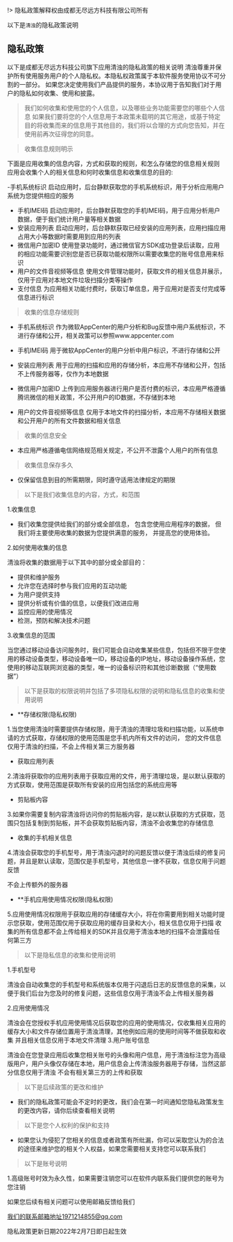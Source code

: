 !> 隐私政策解释权由成都无尽远方科技有限公司所有

以下是` 清浊 `的隐私政策说明

## 隐私政策

以下是成都无尽远方科技公司旗下应用清浊的隐私政策的相关说明
清浊尊重并保护所有使用服务用户的个人隐私权。本隐私权政策属于本软件服务使用协议不可分割的一部分。
如果您决定使用我们产品提供的服务，本协议用于告知我们对于用户的隐私如何收集、使用和披露。

>我们如何收集和使用您的个人信息，以及哪些业务功能需要您的哪些个人信息
如果我们要将您的个人信息用于本政策未载明的其它用途，或基于特定目的将收集而来的信息用于其他目的，我们将以合理的方式向您告知，并在使用前再次征得您的同意。

>收集信息规则明示

下面是应用收集的信息内容，方式和获取的规则，和怎么存储您的信息相关规则
应用会收集个人的相关信息和何时收集信息和收集信息的目的:

-手机系统标识
启动应用时，后台静默获取您的手机系统标识，用于分析应用用户系统为您提供相应的服务
- 手机IMEI码
启动应用时，后台静默获取您的手机IMEI码，用于应用分析用户数据，便于我们统计用户量等相关数据
- 安装应用列表
 启动应用时，后台静默获取已经安装的应用列表，应用扫描应用占用大小等数据时需要用到应用的列表
- 微信用户加密ID
使用登录功能时，通过微信官方SDK成功登录后读取，应用的相应功能需要识别您是否已获取功能权限所以需要收集您的账号信息用来标识
- 用户的文件音视频等信息
使用文件管理功能时，获取文件的相关信息并展示，仅用于应用对本地文件垃圾扫描分类等操作
- 支付信息
为应用相关功能付费时，获取订单信息，用于应用对是否支付完成等信息进行标识

>收集的信息存储规则

- 手机系统标识
作为微软AppCenter的用户分析和Bug反馈中用户系统标识，不进行存储和公开，相关政策可以参照www.appcenter.com

- 手机IMEI码
用于微软AppCenter的用户分析中用户标识，不进行存储和公开

- 安装应用列表
用于应用的扫描和应用的存储分析，本应用不存储和公开，包括不上传服务器等，仅作为本地数据

- 微信用户加密ID
上传到应用服务器进行用户是否付费的标识，本应用严格遵循腾讯微信的相关政策，不公开用户的ID数据，不存储到本地

- 用户的文件音视频等信息
仅用于本地文件的扫描分析，本应用不存储相关数据和公开用户的所有文件数据和相关信息

>收集的信息安全

- 本应用严格遵循电信网络规范相关规定，不公开不泄露个人用户的所有信息

>收集信息保存多久

- 仅保留信息到目的所需期限，同时遵守适用法律规定的期限


>以下是我们收集信息的内容，方式，和范围

1.收集信息

- 我们收集您提供给我们的部分或全部信息， 包含您使用应用程序的数据， 但我们将主要使用收集的数据为您提供满意的服务， 并提高您的使用体验。

2.如何使用收集的信息

清浊将收集的数据用于以下其中的部分或全部目的：

- 提供和维护服务
- 允许您在选择时参与我们应用的互动功能
- 为用户提供支持
- 提供分析或有价值的信息，以便我们改进应用
- 监控应用的使用情况
- 检测，预防和解决技术问题

3.收集信息的范围

当您通过移动设备访问服务时，我们可能会自动收集某些信息，包括但不限于您使用的移动设备类型，移动设备唯一ID，移动设备的IP地址，移动设备操作系统，您使用的移动互联网浏览器的类型，唯一的设备标识符和其他诊断数据（“使用数据”）

>以下是获取的权限说明并包括了多项隐私权限的说明和隐私信息的收集和使用说明

- **存储权限(隐私权限)

1.当您使用清浊时需要提供存储权限，用于清浊的清理垃圾和扫描功能，以系统申请的方式获取，存储权限的使用范围是您手机内所有文件的访问，
您的文件信息仅用于清浊的扫描，不会上传相关第三方服务器

- 获取应用列表

2.清浊将获取你的应用列表用于获取应用的文件，用于清理垃圾，是以默认获取的方式获取，使用范围是获取所有安装的应用包括您的系统应用等

- 剪贴板内容

3.如果你需要复制内容清浊将访问你的剪贴板内容，是以默认获取的方式获取，范围只包括复制到剪贴板，并不会获取剪贴板内容，清浊不会收集您的存储信息

- 收集的手机相关信息

4.清浊会获取您的手机型号，用于清浊闪退时的问题反馈以便于清浊后续的修复问题，并且是默认读取，范围仅是手机型号，其他信息一律不获取，信息仅用于问题反馈

不会上传额外的服务器

- **手机应用使用情况权限(隐私权限)

5.应用使用情况权限用于获取应用的存储缓存大小，将在你需要用到相关功能时提示您获取，使用范围仅用于获取应用的缓存目录和大小，相关信息仅用于扫描
收集的所有信息都不会上传给相关的SDK并且仅用于清浊本地的扫描不会泄露给任何第三方

>以下是隐私信息的收集和使用说明

1.手机型号

清浊会自动收集您的手机型号和系统版本仅用于闪退后日志的反馈信息的采集，以便于我们后台为您及时的修复问题，这些信息仅用于清浊不会上传相关服务器

2.应用使用情况

清浊会在您授权手机应用使用情况后获取您的应用的使用情况，仅收集相关应用的缓存大小和文件存储位置用于清浊清理，其他例如应用的使用时间等不做获取和收集
并且相关信息仅用于本地文件清理
3.用户账号信息

清浊会在您登录应用后收集您相关账号的头像和用户信息，用于清浊标注您为高级版用户，用户头像仅存储在本地，用户信息会上传清浊服务器用于存储，当然这部分信息仅用于清浊
不会有相关第三方的上传和获取

>以下是后续政策的更改和维护

- 我们的隐私政策可能会不定时的更改，我们会在第一时间通知您隐私政策发生的更改内容，请你后续查看相关说明

>以下是您个人权利的保护和支持

- 如果您认为侵犯了您相关的信息或者政策有所纰漏，你可以采取您认为的合法的途径来维护您的相关个人权益，如果您需要相关支持您可以联系我们

>以下是账号说明

1.高级账号时效为永久性，如果需要注销您可以在软件内联系我们提供您的账号为您注销

如果您后续有相关问题可以使用邮箱反馈给我们

我们的联系邮箱地址1971214855@qq.com

隐私政策更新日期2022年2月7日即日起生效